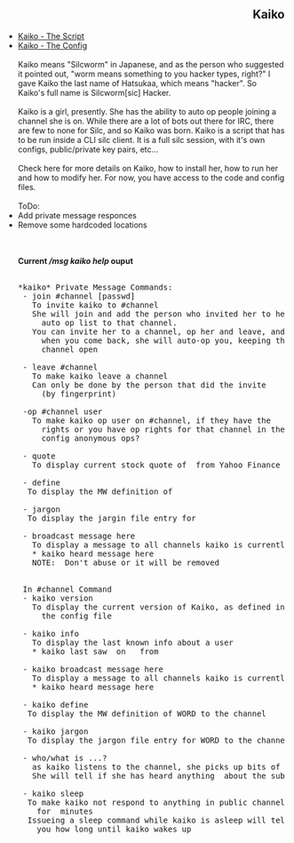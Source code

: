 
<h2 align=right>Kaiko</h2>

<ul>
  <li> <a href=/silc/kaiko.pl>Kaiko - The Script</a>
  <li> <a href=/silc/kaiko.conf>Kaiko - The Config</a>
<br><br>
Kaiko means "Silcworm" in Japanese, and as the person who suggested it pointed out, "worm means something to you hacker types, right?"  I gave Kaiko the last name of Hatsukaa, which means "hacker".  So Kaiko's full name is Silcworm[sic] Hacker.
<br><br>
Kaiko is a girl, presently.  She has the ability to auto op people joining a channel she is on.  While there are a lot of bots out there for IRC, there are few to none for Silc, and so Kaiko was born.  Kaiko is a script that has to be run inside a CLI silc client.  It is a full silc session, with it's own configs, public/private key pairs, etc...
<br><br>
Check here for more details on Kaiko, how to install her, how to run her and how to modify her.  For now, you have access to the code and config files.<br><br>
ToDo: <br>
<li>Add private message responces<br>
<li>Remove some hardcoded locations

<br><br><b>Current <em>/msg kaiko help</em> ouput</b><br><br>
<pre>
*kaiko* Private Message Commands:
 - join #channel [passwd]
   To invite kaiko to #channel
   She will join and add the person who invited her to her 
     auto op list to that channel.
   You can invite her to a channel, op her and leave, and 
     when you come back, she will auto-op you, keeping the 
     channel open
 
 - leave #channel
   To make kaiko leave a channel
   Can only be done by the person that did the invite 
     (by fingerprint)
 
 -op #channel user
   To make kaiko op user on #channel, if they have the 
     rights or you have op rights for that channel in the 
     config anonymous ops?

 - quote <STK>
   To display current stock quote of <STK> from Yahoo Finance
 
 - define <WORD>
  To display the MW definition of <WORD>
 
 - jargon <WORD>
  To display the jargin file entry for <WORD>
 
 - broadcast message here
   To display a message to all channels kaiko is currently on.
   * kaiko heard message here
   NOTE:  Don't abuse or it will be removed
 
 
 In #channel Command
 - kaiko version
   To display the current version of Kaiko, as defined in 
     the config file
 
 - kaiko info <user>
   To display the last known info about a user
   * kaiko last saw <user> on <date>  from <host>
 
 - kaiko broadcast message here
   To display a message to all channels kaiko is currently on.
   * kaiko heard message here
 
 - kaiko define
  To display the MW definition of WORD to the channel

 - kaiko jargon
  To display the jargon file entry for WORD to the channel
 
 - who/what is ...?
   as kaiko listens to the channel, she picks up bits of info
   She will tell if she has heard anything  about the subject
 
 - kaiko sleep <min>
  To make kaiko not respond to anything in public channels 
    for <min> minutes
  Issueing a sleep command while kaiko is asleep will tell
    you how long until kaiko wakes up

</pre>

